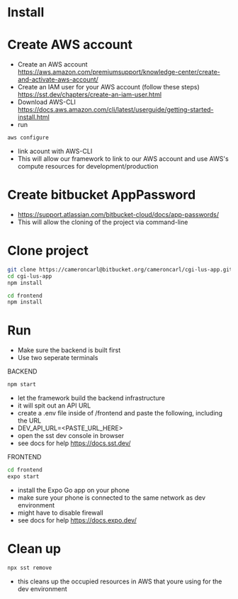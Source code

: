 # Install

# Create AWS account

- Create an AWS account https://aws.amazon.com/premiumsupport/knowledge-center/create-and-activate-aws-account/
- Create an IAM user for your AWS account (follow these steps) https://sst.dev/chapters/create-an-iam-user.html
- Download AWS-CLI https://docs.aws.amazon.com/cli/latest/userguide/getting-started-install.html
- run

```bash
aws configure
```

- link acount with AWS-CLI
- This will allow our framework to link to our AWS account and use AWS's compute resources for development/production

# Create bitbucket AppPassword

- https://support.atlassian.com/bitbucket-cloud/docs/app-passwords/
- This will allow the cloning of the project via command-line

# Clone project

```bash
git clone https://cameroncarl@bitbucket.org/cameroncarl/cgi-lus-app.git
cd cgi-lus-app
npm install
```

```bash
cd frontend
npm install
```

# Run

- Make sure the backend is built first
- Use two seperate terminals

BACKEND

```bash
npm start
```

- let the framework build the backend infrastructure
- it will spit out an API URL
- create a .env file inside of /frontend and paste the following, including the URL
- DEV_API_URL=<PASTE_URL_HERE>
- open the sst dev console in browser
- see docs for help https://docs.sst.dev/

FRONTEND

```bash
cd frontend
expo start
```

- install the Expo Go app on your phone
- make sure your phone is connected to the same network as dev environment
- might have to disable firewall
- see docs for help https://docs.expo.dev/

# Clean up

```bash
npx sst remove
```

- this cleans up the occupied resources in AWS that youre using for the dev environment

